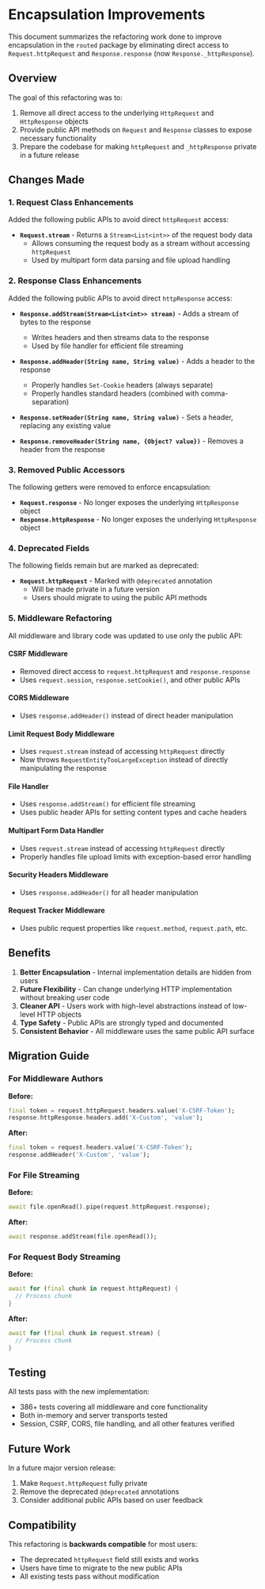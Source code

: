 # Encapsulation Improvements

This document summarizes the refactoring work done to improve encapsulation in the `routed` package by eliminating
direct access to `Request.httpRequest` and `Response.response` (now `Response._httpResponse`).

## Overview

The goal of this refactoring was to:

1. Remove all direct access to the underlying `HttpRequest` and `HttpResponse` objects
2. Provide public API methods on `Request` and `Response` classes to expose necessary functionality
3. Prepare the codebase for making `httpRequest` and `_httpResponse` private in a future release

## Changes Made

### 1. Request Class Enhancements

Added the following public APIs to avoid direct `httpRequest` access:

- **`Request.stream`** - Returns a `Stream<List<int>>` of the request body data
    - Allows consuming the request body as a stream without accessing `httpRequest`
    - Used by multipart form data parsing and file upload handling

### 2. Response Class Enhancements

Added the following public APIs to avoid direct `httpResponse` access:

- **`Response.addStream(Stream<List<int>> stream)`** - Adds a stream of bytes to the response
    - Writes headers and then streams data to the response
    - Used by file handler for efficient file streaming

- **`Response.addHeader(String name, String value)`** - Adds a header to the response
    - Properly handles `Set-Cookie` headers (always separate)
    - Properly handles standard headers (combined with comma-separation)

- **`Response.setHeader(String name, String value)`** - Sets a header, replacing any existing value

- **`Response.removeHeader(String name, {Object? value})`** - Removes a header from the response

### 3. Removed Public Accessors

The following getters were removed to enforce encapsulation:

- **`Request.response`** - No longer exposes the underlying `HttpResponse` object
- **`Response.httpResponse`** - No longer exposes the underlying `HttpResponse` object

### 4. Deprecated Fields

The following fields remain but are marked as deprecated:

- **`Request.httpRequest`** - Marked with `@deprecated` annotation
    - Will be made private in a future version
    - Users should migrate to using the public API methods

### 5. Middleware Refactoring

All middleware and library code was updated to use only the public API:

#### CSRF Middleware

- Removed direct access to `request.httpRequest` and `response.response`
- Uses `request.session`, `response.setCookie()`, and other public APIs

#### CORS Middleware

- Uses `response.addHeader()` instead of direct header manipulation

#### Limit Request Body Middleware

- Uses `request.stream` instead of accessing `httpRequest` directly
- Now throws `RequestEntityTooLargeException` instead of directly manipulating the response

#### File Handler

- Uses `response.addStream()` for efficient file streaming
- Uses public header APIs for setting content types and cache headers

#### Multipart Form Data Handler

- Uses `request.stream` instead of accessing `httpRequest` directly
- Properly handles file upload limits with exception-based error handling

#### Security Headers Middleware

- Uses `response.addHeader()` for all header manipulation

#### Request Tracker Middleware

- Uses public request properties like `request.method`, `request.path`, etc.

## Benefits

1. **Better Encapsulation** - Internal implementation details are hidden from users
2. **Future Flexibility** - Can change underlying HTTP implementation without breaking user code
3. **Cleaner API** - Users work with high-level abstractions instead of low-level HTTP objects
4. **Type Safety** - Public APIs are strongly typed and documented
5. **Consistent Behavior** - All middleware uses the same public API surface

## Migration Guide

### For Middleware Authors

**Before:**

```dart
final token = request.httpRequest.headers.value('X-CSRF-Token');
response.httpResponse.headers.add('X-Custom', 'value');
```

**After:**

```dart
final token = request.headers.value('X-CSRF-Token');
response.addHeader('X-Custom', 'value');
```

### For File Streaming

**Before:**

```dart
await file.openRead().pipe(request.httpRequest.response);
```

**After:**

```dart
await response.addStream(file.openRead());
```

### For Request Body Streaming

**Before:**

```dart
await for (final chunk in request.httpRequest) {
  // Process chunk
}
```

**After:**

```dart
await for (final chunk in request.stream) {
  // Process chunk
}
```

## Testing

All tests pass with the new implementation:

- 386+ tests covering all middleware and core functionality
- Both in-memory and server transports tested
- Session, CSRF, CORS, file handling, and all other features verified

## Future Work

In a future major version release:

1. Make `Request.httpRequest` fully private
2. Remove the deprecated `@deprecated` annotations
3. Consider additional public APIs based on user feedback

## Compatibility

This refactoring is **backwards compatible** for most users:

- The deprecated `httpRequest` field still exists and works
- Users have time to migrate to the new public APIs
- All existing tests pass without modification